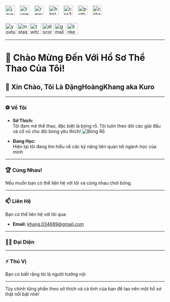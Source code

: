 
###
<style>
  .tech-icon {
    margin-right: 12px; /* Điều chỉnh khoảng cách giữa các biểu tượng */
  }
</style>

<div align="left">
  <img class="tech-icon" src="https://cdn.jsdelivr.net/gh/devicons/devicon/icons/javascript/javascript-original.svg" height="30" alt="javascript logo" />
  <img class="tech-icon" src="https://cdn.jsdelivr.net/gh/devicons/devicon/icons/typescript/typescript-original.svg" height="30" alt="typescript logo" />
  <img class="tech-icon" src="https://cdn.jsdelivr.net/gh/devicons/devicon/icons/react/react-original.svg" height="30" alt="react logo" />
  <img class="tech-icon" src="https://cdn.jsdelivr.net/gh/devicons/devicon/icons/html5/html5-original.svg" height="30" alt="html5 logo" />
  <img class="tech-icon" src="https://cdn.jsdelivr.net/gh/devicons/devicon/icons/css3/css3-original.svg" height="30" alt="css3 logo" />
  <img class="tech-icon" src="https://cdn.jsdelivr.net/gh/devicons/devicon/icons/python/python-original.svg" height="30" alt="python logo" />
  <img class="tech-icon" src="https://cdn.jsdelivr.net/gh/devicons/devicon/icons/csharp/csharp-original.svg" height="30" alt="csharp logo" />
</div>

###

<div align="left">
  <img src="https://img.shields.io/static/v1?message=Youtube&logo=youtube&label=&color=FF0000&logoColor=white&labelColor=&style=for-the-badge" height="35" alt="youtube logo"  />
  <img src="https://img.shields.io/static/v1?message=Instagram&logo=instagram&label=&color=E4405F&logoColor=white&labelColor=&style=for-the-badge" height="35" alt="instagram logo"  />
  <img src="https://img.shields.io/static/v1?message=Twitch&logo=twitch&label=&color=9146FF&logoColor=white&labelColor=&style=for-the-badge" height="35" alt="twitch logo"  />
  <img src="https://img.shields.io/static/v1?message=Discord&logo=discord&label=&color=7289DA&logoColor=white&labelColor=&style=for-the-badge" height="35" alt="discord logo"  />
  <img src="https://img.shields.io/static/v1?message=Gmail&logo=gmail&label=&color=D14836&logoColor=white&labelColor=&style=for-the-badge" height="35" alt="gmail logo"  />
  <img src="https://img.shields.io/static/v1?message=LinkedIn&logo=linkedin&label=&color=0077B5&logoColor=white&labelColor=&style=for-the-badge" height="35" alt="linkedin logo"  />
</div>

---

# 🏅 Chào Mừng Đến Với Hồ Sơ Thể Thao Của Tôi!

## 👋 Xin Chào, Tôi Là ĐặngHoàngKhang aka Kuro

---

### ⚽ Về Tôi
- **Sở Thích:**  
  Tôi đam mê thể thao, đặc biệt là bóng rổ. Tôi luôn theo dõi các giải đấu và cổ vũ cho đội bóng yêu thích!
  ![Bóng Rổ]()

- **Đang Học:**  
  Hiện tại tôi đang tìm hiểu về các kỹ năng liên quan tới ngành học của mình

---

### 🏆 Cùng Nhau!
   Nếu muốn bạn có thể liện hệ với tôi và cùng nhau chơi bóng.

---

### 📫 Liên Hệ
Bạn có thể liên hệ với tôi qua:  
- **Email:** khang.034689@gmail.com

---

### 🏳️‍🌈 Đại Diện


---

### ⚡ Thú Vị
Bạn có biết rằng tôi là người hướng nội

---

Tùy chỉnh từng phần theo sở thích và cá tính của bạn để tạo nên một hồ sơ thật nổi bật nhé!
